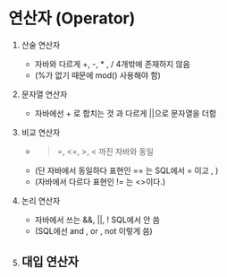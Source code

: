 # 연산자 (Operator)

1. 산술 연산자   
	- 자바와 다르게 +, -, * , / 4개밖에 존재하지 않음 
	- (%가 없기 때문에 mod() 사용해야 함)  

2. 문자열 연산자  
	- 자바에선 + 로 합치는 것 과 다르게 ||으로 문자열을 더함 

3. 비교 연산자
	- >=, <=, >, < 까진 자바와 동일 
	- (단 자바에서 동일하다 표현인 == 는 SQL에서 = 이고 , )
	- (자바에서 다르다 표현인 != 는 <>이다.)

4. 논리 연산자 
	- 자바에서 쓰는 &&, ||, ! SQL에서 안 씀  
	- (SQL에선 and , or , not 이렇게 씀)  
5. 대입 연산자
	- 